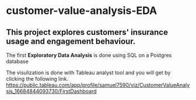 # customer-value-analysis-EDA

## This project explores customers' insurance usage and engagement behaviour.

The first **Exploratory Data Analysis** is done using SQL on a Postgres database

The visulization is done with Tableau analyst tool and you will get by clicking the following link.
https://public.tableau.com/app/profile/samuel7590/viz/CustomerValueAnalysis_16684844093730/FirstDashboard
